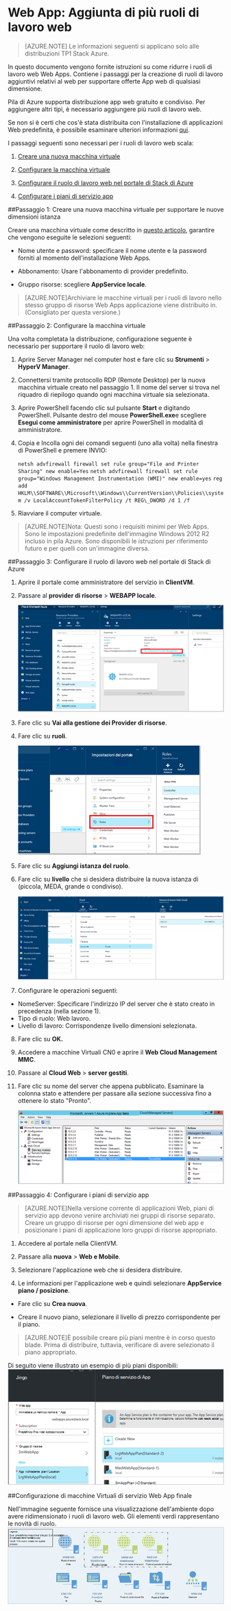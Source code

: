 <properties
    pageTitle="Aggiunta di informazioni Web Apps Web ruoli di lavoro | Microsoft Azure"
    description="Istruzioni dettagliate per la scala di Azure Stack Web App"
    services="azure-stack"
    documentationCenter=""
    authors="kathm"
    manager="slinehan"
    editor=""/>

<tags
    ms.service="azure-stack"
    ms.workload="app-service"
    ms.tgt_pltfrm="na"
    ms.devlang="na"
    ms.topic="article"
    ms.date="09/26/2016"
    ms.author="kathm"/>

#   <a name="web-apps-adding-more-web-worker-roles"></a>Web App: Aggiunta di più ruoli di lavoro web

> [AZURE.NOTE] Le informazioni seguenti si applicano solo alle distribuzioni TP1 Stack Azure.

In questo documento vengono fornite istruzioni su come ridurre i ruoli di lavoro web Web Apps. Contiene i passaggi per la creazione di ruoli di lavoro aggiuntivi relativi al web per supportare offerte App web di qualsiasi dimensione.

Pila di Azure supporta distribuzione app web gratuito e condiviso. Per aggiungere altri tipi, è necessario aggiungere più ruoli di lavoro web.

Se non si è certi che cos'è stata distribuita con l'installazione di applicazioni Web predefinita, è possibile esaminare ulteriori informazioni [qui](azure-stack-webapps-overview.md).

I passaggi seguenti sono necessari per i ruoli di lavoro web scala:

1.  [Creare una nuova macchina virtuale](#step-1-create-a-new-vm-to-support-the-new-instance-size)

2.  [Configurare la macchina virtuale](#step-2-configure-the-virtual-machine)

3.  [Configurare il ruolo di lavoro web nel portale di Stack di Azure](#step-3-configure-the-web-worker-role-in-the-azure-stack-portal)

4.  [Configurare i piani di servizio app](#step-4-configure-app-service-plans)

##<a name="step-1-create-a-new-vm-to-support-the-new-instance-size"></a>Passaggio 1: Creare una nuova macchina virtuale per supportare le nuove dimensioni istanza

Creare una macchina virtuale come descritto in [questo articolo](azure-stack-provision-vm.md), garantire che vengono eseguite le selezioni seguenti:

 - Nome utente e password: specificare il nome utente e la password forniti al momento dell'installazione Web Apps.

 - Abbonamento: Usare l'abbonamento di provider predefinito.

 - Gruppo risorse: scegliere **AppService locale**.

> [AZURE.NOTE]Archiviare le macchine virtuali per i ruoli di lavoro nello stesso gruppo di risorse Web Apps applicazione viene distribuito in. (Consigliato per questa versione.)

##<a name="step-2-configure-the-virtual-machine"></a>Passaggio 2: Configurare la macchina virtuale

Una volta completata la distribuzione, configurazione seguente è necessario per supportare il ruolo di lavoro web:

1.  Aprire Server Manager nel computer host e fare clic su **Strumenti** &gt; **HyperV Manager**.

2.  Connettersi tramite protocollo RDP (Remote Desktop) per la nuova macchina virtuale creato nel passaggio 1. Il nome del server si trova nel riquadro di riepilogo quando ogni macchina virtuale sia selezionata.

3.  Aprire PowerShell facendo clic sul pulsante **Start** e digitando PowerShell. Pulsante destro del mouse **PowerShell.exe**e scegliere **Esegui come amministratore** per aprire PowerShell in modalità di amministratore.

4.  Copia e Incolla ogni dei comandi seguenti (uno alla volta) nella finestra di PowerShell e premere INVIO:

    ```netsh advfirewall firewall set rule group="File and Printer Sharing" new enable=Yes```
    ```netsh advfirewall firewall set rule group="Windows Management Instrumentation (WMI)" new enable=yes```
    ```reg add HKLM\\SOFTWARE\\Microsoft\\Windows\\CurrentVersion\\Policies\\system /v LocalAccountTokenFilterPolicy /t REG\_DWORD /d 1 /f```

5.  Riavviare il computer virtuale.

> [AZURE.NOTE]Nota: Questi sono i requisiti minimi per Web Apps. Sono le impostazioni predefinite dell'immagine Windows 2012 R2 incluso in pila Azure. Sono disponibili le istruzioni per riferimento futuro e per quelli con un'immagine diversa.

##<a name="step-3-configure-the-web-worker-role-in-the-azure-stack-portal"></a>Passaggio 3: Configurare il ruolo di lavoro web nel portale di Stack di Azure

1.  Aprire il portale come amministratore del servizio in **ClientVM**.

2.  Passare al **provider di risorse** &gt; **WEBAPP locale**.

    ![](media/azure-stack-webapp-add-worker-roles/WebApp-ResourceMgmt.png)
 
3.  Fare clic su **Vai alla gestione dei Provider di risorse**.

4.  Fare clic su **ruoli**.

    ![](media/azure-stack-webapp-add-worker-roles/WebApp-Roles.png)
 
5.  Fare clic su **Aggiungi istanza del ruolo**.

6.  Fare clic su **livello** che si desidera distribuire la nuova istanza di (piccola, MEDA, grande o condiviso).

    ![](media/azure-stack-webapp-add-worker-roles/WebApp-Tiers.png)
 
7.  Configurare le operazioni seguenti:
 - NomeServer: Specificare l'indirizzo IP del server che è stato creato in precedenza (nella sezione 1).
 - Tipo di ruolo: Web lavoro.
 - Livello di lavoro: Corrispondenze livello dimensioni selezionata.

8. Fare clic su **OK.**

9. Accedere a macchine Virtuali CN0 e aprire il **Web Cloud Management MMC**.

10. Passare al **Cloud Web** &gt; **server gestiti**.

11. Fare clic su nome del server che appena pubblicato. Esaminare la colonna stato e attendere per passare alla sezione successiva fino a ottenere lo stato "Pronto".

    ![](media/azure-stack-webapp-add-worker-roles/webappmgmtconsole.png)

##<a name="step-4-configure-app-service-plans"></a>Passaggio 4: Configurare i piani di servizio app

> [AZURE.NOTE]Nella versione corrente di applicazioni Web, piani di servizio app devono venire archiviati nei gruppi di risorse separato. Creare un gruppo di risorse per ogni dimensione del web app e posizionare i piani di applicazione loro gruppi di risorse appropriato.

1.  Accedere al portale nella ClientVM.

2.  Passare alla **nuova** &gt; **Web e Mobile**.

3.  Selezionare l'applicazione web che si desidera distribuire.

4.  Le informazioni per l'applicazione web e quindi selezionare **AppService piano / posizione**.

-   Fare clic su **Crea nuova**.

-   Creare il nuovo piano, selezionare il livello di prezzo corrispondente per il piano.

> [AZURE.NOTE]È possibile creare più piani mentre è in corso questo blade. Prima di distribuire, tuttavia, verificare di avere selezionato il piano appropriato.

Di seguito viene illustrato un esempio di più piani disponibili:    ![](media/azure-stack-webapp-add-worker-roles/WebApp-Plans.png)

##<a name="final-web-app-service-vm-configuration"></a>Configurazione di macchine Virtuali di servizio Web App finale

Nell'immagine seguente fornisce una visualizzazione dell'ambiente dopo avere ridimensionato i ruoli di lavoro web. Gli elementi verdi rappresentano le novità di ruolo.
    ![](media/azure-stack-webapp-add-worker-roles/WebAppsWWRoles.png)
